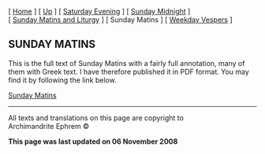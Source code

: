 \[ [Home](index.md) \] \[ [Up](tone6.md) \]
\[ [Saturday Evening](sat6e.md) \] \[ [Sunday Midnight](sun6nc.md) \]
\[ [Sunday Matins and Liturgy](sun6m.md) \] \[ Sunday Matins \]
\[ [Weekday Vespers](weekday_vespers7.md) \]

## SUNDAY MATINS

This is the full text of Sunday Matins with a fairly full annotation,
many of them with Greek text. I have therefore published it in PDF
format. You may find it by following the link below.

[Sunday Matins](SUN06M%20with%20notes%20colour.pdf)

-----

All texts and translations on this page are copyright to  
Archimandrite Ephrem ©

**This page was last updated on 06 November 2008**

